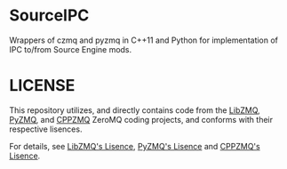 # SourceIPC
Wrappers of czmq and pyzmq in C++11 and Python for implementation of IPC to/from Source Engine mods.

# LICENSE

This repository utilizes, and directly contains code from the [LibZMQ](https://github.com/zeromq/libzmq), [PyZMQ](https://github.com/zeromq/pyzmq), and [CPPZMQ](https://github.com/zeromq/cppzmq) ZeroMQ coding projects, and conforms with their respective lisences.

For details, see [LibZMQ's Lisence](https://github.com/zeromq/libzmq/blob/master/LICENSE), [PyZMQ's Lisence](https://github.com/zeromq/pyzmq/blob/main/LICENSE.md) and [CPPZMQ's Lisence](https://github.com/zeromq/cppzmq/blob/master/LICENSE).
